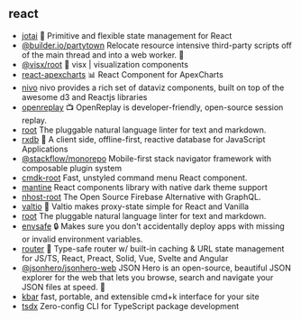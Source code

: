 ## react

- [jotai](https://github.com/pmndrs/jotai) 👻 Primitive and flexible state management for React
- [@builder.io/partytown](https://github.com/BuilderIO/partytown) Relocate resource intensive third-party scripts off of the main thread and into a web worker. 🎉
- [@visx/root](https://github.com/airbnb/visx) 🐯 visx | visualization components
- [react-apexcharts](https://github.com/apexcharts/react-apexcharts) 📊 React Component for ApexCharts
- [nivo](https://github.com/plouc/nivo) nivo provides a rich set of dataviz components, built on top of the awesome d3 and Reactjs libraries
- [openreplay](https://github.com/openreplay/openreplay) :tv: OpenReplay is developer-friendly, open-source session replay.
- [root](https://github.com/textlint/textlint) The pluggable natural language linter for text and markdown.
- [rxdb](https://github.com/pubkey/rxdb) 🔄 A client side, offline-first, reactive database for JavaScript Applications
- [@stackflow/monorepo](https://github.com/daangn/stackflow) Mobile-first stack navigator framework with composable plugin system
- [cmdk-root](https://github.com/pacocoursey/cmdk) Fast, unstyled command menu React component.
- [mantine](https://github.com/mantinedev/mantine) React components library with native dark theme support
- [nhost-root](https://github.com/nhost/nhost) The Open Source Firebase Alternative with GraphQL.
- [valtio](https://github.com/pmndrs/valtio) 💊 Valtio makes proxy-state simple  for React and Vanilla
- [root](https://github.com/textlint/textlint) The pluggable natural language linter for text and markdown.
- [envsafe](https://github.com/KATT/envsafe) 🔒 Makes sure you don't accidentally deploy apps with missing or invalid environment variables.
- [router](https://github.com/tanstack/router) 🤖 Type-safe router w/ built-in caching & URL state management for JS/TS, React, Preact, Solid, Vue, Svelte and Angular
- [@jsonhero/jsonhero-web](https://github.com/triggerdotdev/jsonhero-web) JSON Hero is an open-source, beautiful JSON explorer for the web that lets you browse, search and navigate your JSON files at speed. 🚀
- [kbar](https://github.com/timc1/kbar) fast, portable, and extensible cmd+k interface for your site
- [tsdx](https://github.com/jaredpalmer/tsdx) Zero-config CLI for TypeScript package development